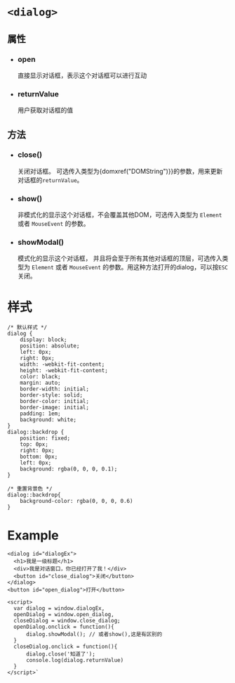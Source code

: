 # `<dialog>`
## 属性
- ### open
    直接显示对话框，表示这个对话框可以进行互动
- ### returnValue
    用户获取对话框的值

## 方法
- ### close()
    关闭对话框。 可选传入类型为{domxref("DOMString")}}的参数，用来更新对话框的`returnValue`。
- ### show()
    非模式化的显示这个对话框，不会覆盖其他DOM，可选传入类型为 `Element` 或者 `MouseEvent` 的参数。
- ### showModal()
    模式化的显示这个对话框， 并且将会至于所有其他对话框的顶层，可选传入类型为 `Element` 或者 `MouseEvent` 的参数。用这种方法打开的dialog，可以按`ESC`关闭。


# 样式
    /* 默认样式 */
    dialog {
        display: block;
        position: absolute;
        left: 0px;
        right: 0px;
        width: -webkit-fit-content;
        height: -webkit-fit-content;
        color: black;
        margin: auto;
        border-width: initial;
        border-style: solid;
        border-color: initial;
        border-image: initial;
        padding: 1em;
        background: white;
    }
    dialog::backdrop {
        position: fixed;
        top: 0px;
        right: 0px;
        bottom: 0px;
        left: 0px;
        background: rgba(0, 0, 0, 0.1);
    }

    /* 重置背景色 */
    dialog::backdrop{
        background-color: rgba(0, 0, 0, 0.6)
    }

# Example
    <dialog id="dialogEx">
      <h1>我是一级标题</h1>
      <div>我是对话窗口，你已经打开了我！</div>
      <button id="close_dialog">关闭</button>
    </dialog>
    <button id="open_dialog">打开</button>

    <script>
      var dialog = window.dialogEx,
      openDialog = window.open_dialog,
      closeDialog = window.close_dialog;
      openDialog.onclick = function(){
          dialog.showModal(); // 或者show(),这是有区别的
      }
      closeDialog.onclick = function(){
          dialog.close('知道了');
          console.log(dialog.returnValue)
      }
    </script>`


<style>
    .page-header {
        display: none;
    }
</style>